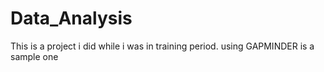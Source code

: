 # Data_Analysis
This is a project i did while i was in training period.
using GAPMINDER is a sample one


